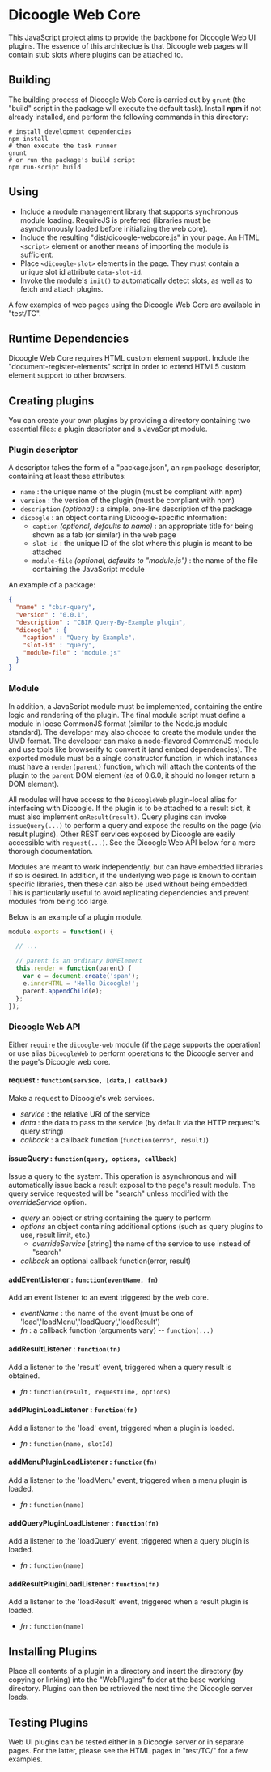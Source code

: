 # Dicoogle Web Core

This JavaScript project aims to provide the backbone for Dicoogle Web UI plugins.
The essence of this architectue is that Dicoogle web pages will contain stub slots where plugins can be attached to.

## Building

The building process of Dicoogle Web Core is carried out by `grunt` (the "build" script in the package will execute the default task).
Install **npm** if not already installed, and perform the following commands in this directory:

    # install development dependencies
    npm install
    # then execute the task runner
    grunt
    # or run the package's build script
    npm run-script build

## Using 

 - Include a module management library that supports synchronous module loading. RequireJS is preferred (libraries must be
   asynchronously loaded before initializing the web core).
 - Include the resulting "dist/dicoogle-webcore.js" in your page. An HTML `<script>` element or another means of importing
   the module is sufficient.
 - Place `<dicoogle-slot>` elements in the page. They must contain a unique slot id attribute `data-slot-id`.
 - Invoke the module's `init()` to automatically detect slots, as well as to fetch and attach plugins.

A few examples of web pages using the Dicoogle Web Core are available in "test/TC".

## Runtime Dependencies

Dicoogle Web Core requires HTML custom element support.
Include the "document-register-elements" script in order to extend HTML5 custom element support to other browsers.

## Creating plugins

You can create your own plugins by providing a directory containing two essential files: a plugin descriptor and a JavaScript module.

### Plugin descriptor

A descriptor takes the form of a "package.json", an `npm` package descriptor, containing at least these attributes:

 - `name` : the unique name of the plugin (must be compliant with npm)
 - `version` : the version of the plugin (must be compliant with npm)
 - `description` _(optional)_ : a simple, one-line description of the package
 - `dicoogle` : an object containing Dicoogle-specific information:
      - `caption` _(optional, defaults to name)_ : an appropriate title for being shown as a tab (or similar) in the web page
      - `slot-id` : the unique ID of the slot where this plugin is meant to be attached
      - `module-file` _(optional, defaults to "module.js")_ : the name of the file containing the JavaScript module

An example of a package:

```json
{
  "name" : "cbir-query",
  "version" : "0.0.1",
  "description" : "CBIR Query-By-Example plugin",
  "dicoogle" : {
    "caption" : "Query by Example",
    "slot-id" : "query",
    "module-file" : "module.js"
  }
}
```

### Module

In addition, a JavaScript module must be implemented, containing the entire logic and rendering of the plugin.
The final module script must define a module in loose CommonJS format (similar to the Node.js module standard).
The developer may also choose to create the module under the UMD format. The developer can make a node-flavored
CommonJS module and use tools like browserify to convert it (and embed dependencies). The exported module must be
a single constructor function, in which instances must have a `render(parent)` function, which will attach the
contents of the plugin to the `parent` DOM element (as of 0.6.0, it should no longer return a DOM element).

All modules will have access to the `DicoogleWeb` plugin-local alias for interfacing with Dicoogle. If the plugin
is to be attached to a result slot, it must also implement `onResult(result)`. Query plugins can invoke
`issueQuery(...)` to perform a query and expose the results on the page (via result plugins). Other REST
services exposed by Dicoogle are easily accessible with `request(...)`. See the Dicoogle Web API below for a more
thorough documentation.

Modules are meant to work independently, but can have embedded libraries if so is desired. In
addition, if the underlying web page is known to contain specific libraries, then these can also be used without being
embedded. This is particularly useful to avoid replicating dependencies and prevent modules from being too large.

Below is an example of a plugin module.

```javascript
module.exports = function() {

  // ...

  // parent is an ordinary DOMElement
  this.render = function(parent) {
    var e = document.create('span');
    e.innerHTML = 'Hello Dicoogle!';
    parent.appendChild(e);
  };
});
```

### Dicoogle Web API

Either `require` the `dicoogle-web` module (if the page supports the operation) or use alias `DicoogleWeb` to perform 
operations to the Dicoogle server and the page's Dicoogle web core.

#### **request** : `function(service, [data,] callback)`

Make a request to Dicoogle's web services.

 - _service_ : the relative URI of the service
 - _data_ : the data to pass to the service (by default via the HTTP request's query string)
 - _callback_ : a callback function (`function(error, result)`)

#### **issueQuery** : `function(query, options, callback)`

Issue a query to the system. This operation is asynchronous and will automatically issue back a result exposal to the
page's result module. The query service requested will be "search" unless modified with the _overrideService_ option.

 - _query_ an object or string containing the query to perform
 - _options_ an object containing additional options (such as query plugins to use, result limit, etc.)
     - _overrideService_ [string] the name of the service to use instead of "search"
 - _callback_ an optional callback function(error, result)

####  **addEventListener** : `function(eventName, fn)`

Add an event listener to an event triggered by the web core.

 - _eventName_ : the name of the event (must be one of 'load','loadMenu','loadQuery','loadResult')
 - _fn_ : a callback function (arguments vary) -- `function(...)`

#### **addResultListener** : `function(fn)`

Add a listener to the 'result' event, triggered when a query result is obtained.

 - _fn_ : `function(result, requestTime, options)`

#### **addPluginLoadListener** : `function(fn)`

Add a listener to the 'load' event, triggered when a plugin is loaded.

 - _fn_ : `function(name, slotId)`

#### **addMenuPluginLoadListener** : `function(fn)`

Add a listener to the 'loadMenu' event, triggered when a menu plugin is loaded.

 - _fn_ : `function(name)`

#### **addQueryPluginLoadListener** : `function(fn)`

Add a listener to the 'loadQuery' event, triggered when a query plugin is loaded.

 - _fn_ : `function(name)`
 
#### **addResultPluginLoadListener** : `function(fn)`

Add a listener to the 'loadResult' event, triggered when a result plugin is loaded.

 - _fn_ : `function(name)`

## Installing Plugins

Place all contents of a plugin in a directory and insert the directory (by copying or linking)
into the "WebPlugins" folder at the base working directory. Plugins can then be retrieved the
next time the Dicoogle server loads.

## Testing Plugins

Web UI plugins can be tested either in a Dicoogle server or in separate pages. For the latter, please see the HTML pages in "test/TC/" for a few examples.
